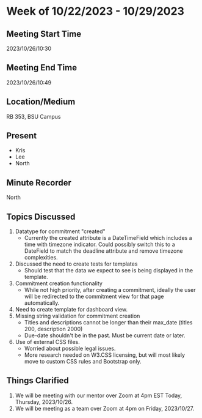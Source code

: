 # Week of 10/22/2023 - 10/29/2023

## Meeting Start Time

2023/10/26/10:30

## Meeting End Time

2023/10/26/10:49

## Location/Medium

RB 353, BSU Campus

## Present

- Kris
- Lee
- North

## Minute Recorder

North

## Topics Discussed

1. Datatype for commitment "created"
   - Currently the created attribute is a DateTimeField which includes a time with timezone indicator. Could possibly switch this to a DateField to match the deadline attribute and remove timezone complexities.
2. Discussed the need to create tests for templates
   - Should test that the data we expect to see is being displayed in the template.
3. Commitment creation functionality
   - While not high priority, after creating a commitment, ideally the user will be redirected to the commitment view for that page automatically.
4. Need to create template for dashboard view.
5. Missing string validation for commitment creation
   - Titles and descriptions cannot be longer than their max_date (titles 200, description 2000)
   - Due-date shouldn't be in the past. Must be current date or later.
6. Use of external CSS files.
   - Worried about possible legal issues.
   - More research needed on W3.CSS licensing, but will most likely move to custom CSS rules and Bootstrap only.

## Things Clarified

1. We will be meeting with our mentor over Zoom at 4pm EST Today, Thursday, 2023/10/26.
2. We will be meeting as a team over Zoom at 4pm on Friday, 2023/10/27.
